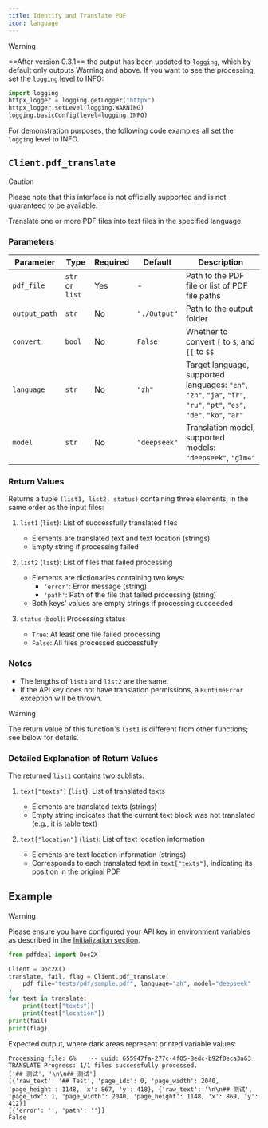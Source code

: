 ```yaml
---
title: Identify and Translate PDF
icon: language
---
```


> [!warning]
> ==After version 0.3.1== the output has been updated to `logging`, which by default only outputs Warning and above. If you want to see the processing, set the `logging` level to INFO:
> ```python
> import logging
> httpx_logger = logging.getLogger("httpx")
> httpx_logger.setLevel(logging.WARNING)
> logging.basicConfig(level=logging.INFO)
> ```
> For demonstration purposes, the following code examples all set the `logging` level to INFO.

## `Client.pdf_translate`

> [!caution]
> Please note that this interface is not officially supported and is not guaranteed to be available.

Translate one or more PDF files into text files in the specified language.

### Parameters

| Parameter | Type | Required | Default | Description |
|-----------|------|----------|---------|-------------|
| `pdf_file` | `str` or `list` | Yes | - | Path to the PDF file or list of PDF file paths |
| `output_path` | `str` | No | `"./Output"` | Path to the output folder |
| `convert` | `bool` | No | `False` | Whether to convert `[` to `$`, and `[[` to `$$` |
| `language` | `str` | No | `"zh"` | Target language, supported languages: `"en"`, `"zh"`, `"ja"`, `"fr"`, `"ru"`, `"pt"`, `"es"`, `"de"`, `"ko"`, `"ar"` |
| `model` | `str` | No | `"deepseek"` | Translation model, supported models: `"deepseek"`, `"glm4"` |

### Return Values

Returns a tuple `(list1, list2, status)` containing three elements, in the same order as the input files:

1. `list1` (`list`): List of successfully translated files
   - Elements are translated text and text location (strings)
   - Empty string if processing failed

2. `list2` (`list`): List of files that failed processing
   - Elements are dictionaries containing two keys:
     - `'error'`: Error message (string)
     - `'path'`: Path of the file that failed processing (string)
   - Both keys' values are empty strings if processing succeeded

3. `status` (`bool`): Processing status
   - `True`: At least one file failed processing
   - `False`: All files processed successfully

### Notes

- The lengths of `list1` and `list2` are the same.
- If the API key does not have translation permissions, a `RuntimeError` exception will be thrown.

> [!warning]
> The return value of this function's `list1` is different from other functions; see below for details.

### Detailed Explanation of Return Values

The returned `list1` contains two sublists:

1. `text["texts"]` (`list`): List of translated texts
   - Elements are translated texts (strings)
   - Empty string indicates that the current text block was not translated (e.g., it is table text)

2. `text["location"]` (`list`): List of text location information
   - Elements are text location information (strings)
   - Corresponds to each translated text in `text["texts"]`, indicating its position in the original PDF

## Example

> [!warning]
> Please ensure you have configured your API key in environment variables as described in the [Initialization section](Init.md).

```python
from pdfdeal import Doc2X

Client = Doc2X()
translate, fail, flag = Client.pdf_translate(
    pdf_file="tests/pdf/sample.pdf", language="zh", model="deepseek"
)
for text in translate:
    print(text["texts"])
    print(text["location"])
print(fail)
print(flag)
```

Expected output, where dark areas represent printed variable values:

```bash{3-6}
Processing file: 6%    -- uuid: 655947fa-277c-4f05-8edc-b92f0eca3a63
TRANSLATE Progress: 1/1 files successfully processed.
['## 测试', '\n\n## 测试']
[{'raw_text': '## Test', 'page_idx': 0, 'page_width': 2040, 'page_height': 1148, 'x': 867, 'y': 418}, {'raw_text': '\n\n## 测试', 'page_idx': 1, 'page_width': 2040, 'page_height': 1148, 'x': 869, 'y': 412}]
[{'error': '', 'path': ''}]
False
```